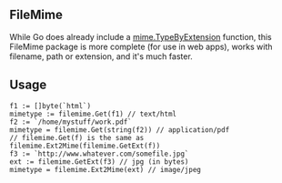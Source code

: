 ## FileMime

While Go does already include a [mime.TypeByExtension](https://golang.org/pkg/mime/#TypeByExtension) function, this FileMime package is more complete (for use in web apps), works with filename, path or extension, and it's much faster.

## Usage

    f1 := []byte(`html`)
    mimetype := filemime.Get(f1) // text/html
    f2 := `/home/mystuff/work.pdf`
    mimetype = filemime.Get(string(f2)) // application/pdf
	// filemime.Get(f) is the same as filemime.Ext2Mime(filemime.GetExt(f))
    f3 := `http://www.whatever.com/somefile.jpg`
	ext := filemime.GetExt(f3) // jpg (in bytes)
	mimetype = filemime.Ext2Mime(ext) // image/jpeg

